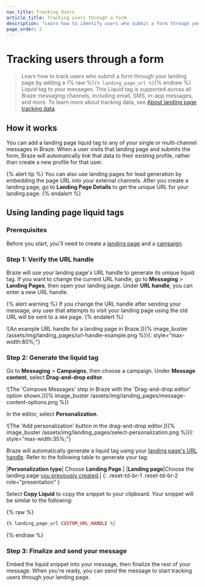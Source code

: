 ```yaml
---
nav_title: Tracking Users
article_title: Tracking users through a form
description: "Learn how to identify users who submit a form through your landing page by adding a Liquid tag to your messages."
page_order: 2
---
```


# Tracking users through a form

> Learn how to track users who submit a form through your landing page by adding a {% raw %}`{% landing_page_url %}`{% endraw %} Liquid tag to your  messages. This Liquid tag is supported across all Braze messaging channels, including email, SMS, in-app messages, and more. To learn more about tracking data, see [About landing page tracking data]({{site.baseurl}}/user_guide/engagement_tools/landing_pages/tracking_data).

## How it works

You can add a landing page liquid tag to any of your single or multi-channel messages in Braze. When a user visits that landing page and submits the form, Braze will automatically link that data to their existing profile, rather than create a new profile for that user.

{% alert tip %}
You can also use landing pages for lead generation by embedding the page URL into your external channels. After you create a landing page, go to **Landing Page Details** to get the unique URL for your landing page.
{% endalert %}

## Using landing page liquid tags

### Prerequisites

Before you start, you'll need to create a [landing page]({{site.baseurl}}/user_guide/engagement_tools/landing_pages/creating/) and a [campaign]({{site.baseurl}}/user_guide/engagement_tools/campaigns/building_campaigns/creating_campaign/).

### Step 1: Verify the URL handle

Braze will use your landing page's URL handle to generate its unique liquid tag. If you want to change the current URL handle, go to **Messaging** > **Landing Pages**, then open your landing page. Under **URL handle**, you can enter a new URL handle.

{% alert warning %}
If you change the URL handle after sending your message, any user that attempts to visit your landing page using the old URL will be sent to a `404` page.
{% endalert %}

![An example URL handle for a landing page in Braze.]({% image_buster /assets/img/landing_pages/url-handle-example.png %}){: style="max-width:80%;"}

### Step 2: Generate the liquid tag

Go to **Messaging** > **Campaigns**, then choose a campaign. Under **Message content**, select **Drag-and-drop editor**.

![The 'Compose Messages' step in Braze with the 'Drag-and-drop editor' option shown.]({% image_buster /assets/img/landing_pages/message-content-options.png %})

In the editor, select **Personalization**.

![The 'Add personalization' button in the drag-and-drop editor.]({% image_buster /assets/img/landing_pages/select-personalization.png %}){: style="max-width:35%;"}

Braze will automatically generate a liquid tag using your [landing page's URL handle](#step-1-verify-your-url-handle). Refer to the following table to generate your tag:

|**Personalization type**| Choose **Landing Page**.|
|**Landing page**|Choose the landing page [you previously created](#prerequisites).|
{: .reset-td-br-1 .reset-td-br-2 role="presentation" }

Select **Copy Liquid** to copy the snippet to your clipboard. Your snippet will be similar to the following:

{% raw %}
```ruby
{% landing_page_url CUSTOM_URL_HANDLE %}
```
{% endraw %}

### Step 3: Finalize and send your message

Embed the liquid snippet into your message, then finalize the rest of your message. When you're ready, you can send the message to start tracking users through your landing page.
